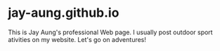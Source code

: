 # jay-aung.github.io
This is Jay Aung's professional Web page. I usually post outdoor sport ativities on my website. 
Let's go on adventures!
